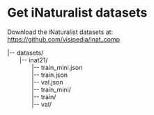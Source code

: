 # Get iNaturalist datasets

Download the iNaturalist datasets at:
https://github.com/visipedia/inat_comp

|-- datasets/  
&emsp;&emsp;|-- inat21/  
&emsp;&emsp;&emsp;&emsp;|-- train_mini.json  
&emsp;&emsp;&emsp;&emsp;|-- train.json  
&emsp;&emsp;&emsp;&emsp;|-- val.json  
&emsp;&emsp;&emsp;&emsp;|-- train_mini/  
&emsp;&emsp;&emsp;&emsp;|-- train/  
&emsp;&emsp;&emsp;&emsp;|-- val/  